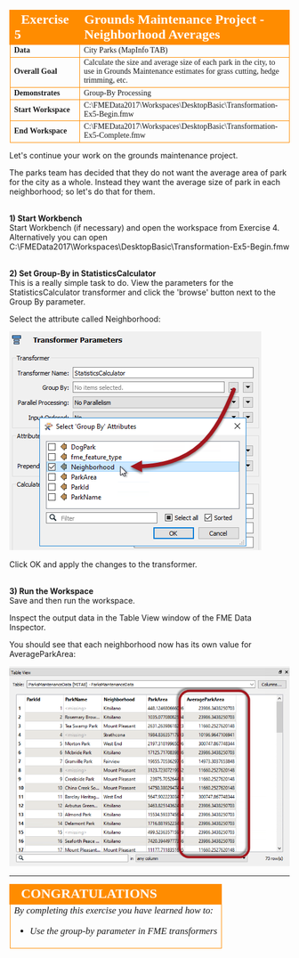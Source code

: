 <!--Exercise Section-->


<table style="border-spacing: 0px;border-collapse: collapse;font-family:serif">
<tr>
<td width=25% style="vertical-align:middle;background-color:darkorange;border: 2px solid darkorange">
<i class="fa fa-cogs fa-lg fa-pull-left fa-fw" style="color:white;padding-right: 12px;vertical-align:text-top"></i>
<span style="color:white;font-size:x-large;font-weight: bold">Exercise 5</span>
</td>
<td style="border: 2px solid darkorange;background-color:darkorange;color:white">
<span style="color:white;font-size:x-large;font-weight: bold">Grounds Maintenance Project - Neighborhood Averages</span>
</td>
</tr>

<tr>
<td style="border: 1px solid darkorange; font-weight: bold">Data</td>
<td style="border: 1px solid darkorange">City Parks (MapInfo TAB)</td>
</tr>

<tr>
<td style="border: 1px solid darkorange; font-weight: bold">Overall Goal</td>
<td style="border: 1px solid darkorange">Calculate the size and average size of each park in the city, to use in Grounds Maintenance estimates for grass cutting, hedge trimming, etc.</td>
</tr>

<tr>
<td style="border: 1px solid darkorange; font-weight: bold">Demonstrates</td>
<td style="border: 1px solid darkorange">Group-By Processing</td>
</tr>

<tr>
<td style="border: 1px solid darkorange; font-weight: bold">Start Workspace</td>
<td style="border: 1px solid darkorange">C:\FMEData2017\Workspaces\DesktopBasic\Transformation-Ex5-Begin.fmw</td>
</tr>

<tr>
<td style="border: 1px solid darkorange; font-weight: bold">End Workspace</td>
<td style="border: 1px solid darkorange">C:\FMEData2017\Workspaces\DesktopBasic\Transformation-Ex5-Complete.fmw</td>
</tr>

</table>



Let's continue your work on the grounds maintenance project.

The parks team has decided that they do not want the average area of park for the city as a whole. Instead they want the average size of park in each neighborhood; so let's do that for them.


<br>**1) Start Workbench**
<br>Start Workbench (if necessary) and open the workspace from Exercise 4. Alternatively you can open C:\FMEData2017\Workspaces\DesktopBasic\Transformation-Ex5-Begin.fmw


<br>**2) Set Group-By in StatisticsCalculator**
<br>This is a really simple task to do. View the parameters for the StatisticsCalculator transformer and click the 'browse' button next to the Group By parameter.

Select the attribute called Neighborhood:

![](./Images/Img2.236.Ex5.StatsCalcGroupBy.png)

Click OK and apply the changes to the transformer.


<br>**3) Run the Workspace**
<br>Save and then run the workspace.

Inspect the output data in the Table View window of the FME Data Inspector.

You should see that each neighborhood now has its own value for AverageParkArea:

![](./Images/Img2.237.Ex5.StatsCalcGroupByDI.png)

---

<!--Exercise Congratulations Section--> 

<table style="border-spacing: 0px">
<tr>
<td style="vertical-align:middle;background-color:darkorange;border: 2px solid darkorange">
<i class="fa fa-thumbs-o-up fa-lg fa-pull-left fa-fw" style="color:white;padding-right: 12px;vertical-align:text-top"></i>
<span style="color:white;font-size:x-large;font-weight: bold;font-family:serif">CONGRATULATIONS</span>
</td>
</tr>

<tr>
<td style="border: 1px solid darkorange">
<span style="font-family:serif; font-style:italic; font-size:larger">
By completing this exercise you have learned how to:
<br>
<ul><li>Use the group-by parameter in FME transformers</li></ul>
</span>
</td>
</tr>
</table>
